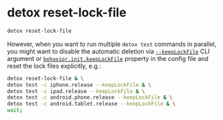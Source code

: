 # detox reset-lock-file

```bash
detox reset-lock-file
```

However, when you want to run multiple `detox test` commands in parallel, you might want to disable the automatic
deletion via [`--keepLockFile`](test.md) CLI argument or [`behavior.init.keepLockFile`](../config/behavior.mdx#behaviorinitkeeplockfile-boolean)
property in the config file and reset the lock files explicitly, e.g.:

```bash
detox reset-lock-file & \
detox test -c iphone.release --keepLockFile & \
detox test -c ipad.release --keepLockFile & \
detox test -c android.phone.release --keepLockFile & \
detox test -c android.tablet.release --keepLockFile & \
wait;
```
